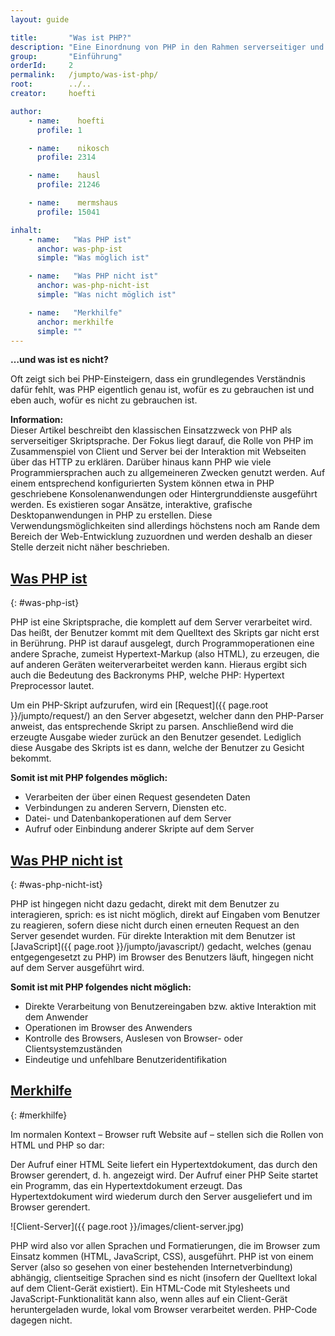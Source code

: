 ```yaml
---
layout: guide

title:       "Was ist PHP?"
description: "Eine Einordnung von PHP in den Rahmen serverseitiger und clientseitiger Programmier- und Markupsprachen mit Beispielen, was mit PHP möglich ist und was nicht."
group:       "Einführung"
orderId:     2
permalink:   /jumpto/was-ist-php/
root:        ../..
creator:     hoefti

author:
    - name:    hoefti
      profile: 1

    - name:    nikosch
      profile: 2314

    - name:    hausl
      profile: 21246

    - name:    mermshaus
      profile: 15041

inhalt:
    - name:   "Was PHP ist"
      anchor: was-php-ist
      simple: "Was möglich ist"

    - name:   "Was PHP nicht ist"
      anchor: was-php-nicht-ist
      simple: "Was nicht möglich ist"

    - name:   "Merkhilfe"
      anchor: merkhilfe
      simple: ""
---
```


**…und was ist es nicht?**

Oft zeigt sich bei PHP-Einsteigern, dass ein grundlegendes Verständnis dafür fehlt, was PHP eigentlich genau ist, wofür es zu gebrauchen ist und eben auch, wofür es nicht zu gebrauchen ist.

<div class="alert alert-info">
    <strong>Information:</strong><br>
    Dieser Artikel beschreibt den klassischen Einsatzzweck von PHP als serverseitiger Skriptsprache. Der Fokus liegt darauf, die Rolle von PHP im Zusammenspiel von Client und Server bei der Interaktion mit Webseiten über das HTTP zu erklären. Darüber hinaus kann PHP wie viele Programmiersprachen auch zu allgemeineren Zwecken genutzt werden. Auf einem entsprechend konfigurierten System können etwa in PHP geschriebene Konsolenanwendungen oder Hintergrunddienste ausgeführt werden. Es existieren sogar Ansätze, interaktive, grafische Desktopanwendungen in PHP zu erstellen. Diese Verwendungsmöglichkeiten sind allerdings höchstens noch am Rande dem Bereich der Web-Entwicklung zuzuordnen und werden deshalb an dieser Stelle derzeit nicht näher beschrieben.
</div>

## [Was PHP ist](#was-php-ist)
{: #was-php-ist}

PHP ist eine Skriptsprache, die komplett auf dem Server verarbeitet wird. Das heißt, der Benutzer kommt mit dem Quelltext des Skripts gar nicht erst in Berührung.
PHP ist darauf ausgelegt, durch Programmoperationen eine andere Sprache, zumeist Hypertext-Markup (also HTML), zu erzeugen, die auf anderen Geräten weiterverarbeitet werden kann. Hieraus ergibt sich auch die Bedeutung des Backronyms PHP, welche PHP: Hypertext Preprocessor lautet.

Um ein PHP-Skript aufzurufen, wird ein [Request]({{ page.root }}/jumpto/request/) an den Server abgesetzt, welcher dann den PHP-Parser anweist, das entsprechende Skript zu parsen. Anschließend wird die erzeugte Ausgabe wieder zurück an den Benutzer gesendet. Lediglich diese Ausgabe des Skripts ist es dann, welche der Benutzer zu Gesicht bekommt.

**Somit ist mit PHP folgendes möglich:**

- Verarbeiten der über einen Request gesendeten Daten
- Verbindungen zu anderen Servern, Diensten etc.
- Datei- und Datenbankoperationen auf dem Server
- Aufruf oder Einbindung anderer Skripte auf dem Server


## [Was PHP nicht ist](#was-php-nicht-ist)
{: #was-php-nicht-ist}

PHP ist hingegen nicht dazu gedacht, direkt mit dem Benutzer zu interagieren, sprich: es ist nicht möglich, direkt auf Eingaben vom Benutzer zu reagieren, sofern diese nicht durch einen erneuten Request an den Server gesendet wurden.
Für direkte Interaktion mit dem Benutzer ist [JavaScript]({{ page.root }}/jumpto/javascript/) gedacht, welches (genau entgegengesetzt zu PHP) im Browser des Benutzers läuft, hingegen nicht auf dem Server ausgeführt wird.

**Somit ist mit PHP folgendes nicht möglich:**

- Direkte Verarbeitung von Benutzereingaben bzw. aktive Interaktion mit dem Anwender
- Operationen im Browser des Anwenders
- Kontrolle des Browsers, Auslesen von Browser- oder Clientsystemzuständen
- Eindeutige und unfehlbare Benutzeridentifikation


## [Merkhilfe](#merkhilfe)
{: #merkhilfe}

Im normalen Kontext – Browser ruft Website auf – stellen sich die Rollen von HTML und PHP so dar:

Der Aufruf einer HTML Seite liefert ein Hypertextdokument, das durch den Browser gerendert, d. h. angezeigt wird.
Der Aufruf einer PHP Seite startet ein Programm, das ein Hypertextdokument erzeugt. Das Hypertextdokument wird wiederum durch den Server ausgeliefert und im Browser gerendert.

![Client-Server]({{ page.root }}/images/client-server.jpg)

PHP wird also vor allen Sprachen und Formatierungen, die im Browser zum Einsatz kommen (HTML, JavaScript, CSS), ausgeführt. PHP ist von einem Server (also so gesehen von einer bestehenden Internetverbindung) abhängig, clientseitige Sprachen sind es nicht (insofern der Quelltext lokal auf dem Client-Gerät existiert). Ein HTML-Code mit Stylesheets und JavaScript-Funktionalität kann also, wenn alles auf ein Client-Gerät heruntergeladen wurde, lokal vom Browser verarbeitet werden. PHP-Code dagegen nicht.
